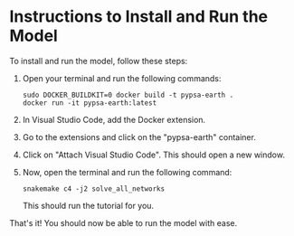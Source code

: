 # Instructions to Install and Run the Model

To install and run the model, follow these steps:

1. Open your terminal and run the following commands:
   ```
   sudo DOCKER_BUILDKIT=0 docker build -t pypsa-earth .
   docker run -it pypsa-earth:latest
   ```
2. In Visual Studio Code, add the Docker extension.

3. Go to the extensions and click on the "pypsa-earth" container.

4. Click on "Attach Visual Studio Code". This should open a new window.

5. Now, open the terminal and run the following command:
   ```
   snakemake c4 -j2 solve_all_networks
   ```
   This should run the tutorial for you.


That's it! You should now be able to run the model with ease.
